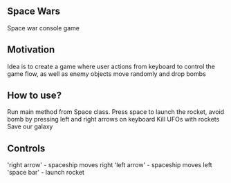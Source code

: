 ## Space Wars
Space war console game

## Motivation
Idea is to create a game where user actions from keyboard to control the game flow,
as well as enemy objects move randomly and drop bombs

## How to use?
Run main method from Space class.
Press space to launch the rocket,
avoid bomb by pressing left and right arrows on keyboard
Kill UFOs with rockets
Save our galaxy

## Controls
'right arrow' - spaceship moves right
'left arrow' - spaceship moves left
'space bar' - launch rocket

